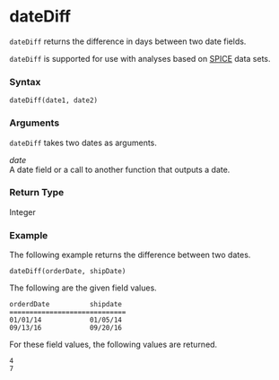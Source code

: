 # dateDiff<a name="dateDiff-function"></a>

`dateDiff` returns the difference in days between two date fields\.

`dateDiff` is supported for use with analyses based on [SPICE](welcome.md#spice) data sets\.

### Syntax<a name="dateDiff-function-syntax"></a>

```
dateDiff(date1, date2)
```

### Arguments<a name="dateDiff-function-arguments"></a>

`dateDiff` takes two dates as arguments\.

 *date*   
A date field or a call to another function that outputs a date\. 

### Return Type<a name="dateDiff-function-return-type"></a>

Integer

### Example<a name="dateDiff-function-example"></a>

The following example returns the difference between two dates\.

```
dateDiff(orderDate, shipDate)
```

The following are the given field values\.

```
orderdDate          shipdate
=============================
01/01/14            01/05/14
09/13/16            09/20/16
```

For these field values, the following values are returned\.

```
4
7
```